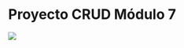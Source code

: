 # Proyecto CRUD Módulo 7

<a href="https://github.com/RochCX/M7adweb/graphs/contributors">
  <img src="https://contrib.rocks/image?repo=RochCX/M7adweb" />
</a>
